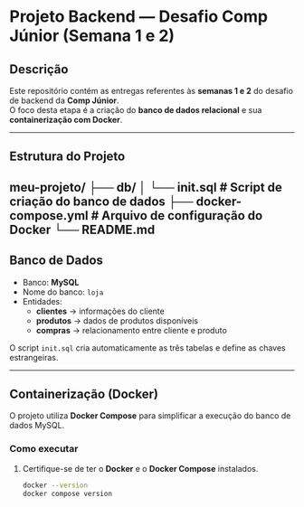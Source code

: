 # Projeto Backend — Desafio Comp Júnior (Semana 1 e 2)

## Descrição
Este repositório contém as entregas referentes às **semanas 1 e 2** do desafio de backend da **Comp Júnior**.  
O foco desta etapa é a criação do **banco de dados relacional** e sua **containerização com Docker**.

---

## Estrutura do Projeto
meu-projeto/
├── db/
│ └── init.sql # Script de criação do banco de dados
├── docker-compose.yml # Arquivo de configuração do Docker
└── README.md
---

## Banco de Dados
- Banco: **MySQL**
- Nome do banco: `loja`
- Entidades:
  - **clientes** → informações do cliente  
  - **produtos** → dados de produtos disponíveis  
  - **compras** → relacionamento entre cliente e produto

O script `init.sql` cria automaticamente as três tabelas e define as chaves estrangeiras.

---

## Containerização (Docker)
O projeto utiliza **Docker Compose** para simplificar a execução do banco de dados MySQL.

### Como executar

1. Certifique-se de ter o **Docker** e o **Docker Compose** instalados.
   ```bash
   docker --version
   docker compose version